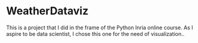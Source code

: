 # WeatherDataviz
This is a project that I did in the frame of the Python Inria online course. As I aspire to be data scientist, I chose this one for the need of visualization..
